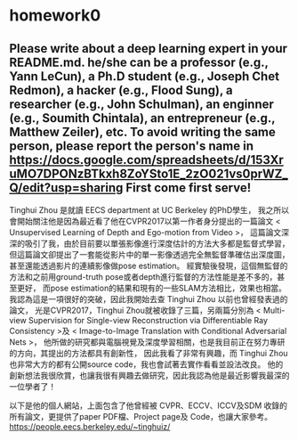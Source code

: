 # homework0
Please write about a deep learning expert in your README.md.
he/she can be a professor (e.g., Yann LeCun), a Ph.D student (e.g., Joseph Chet Redmon), a hacker (e.g., Flood Sung), a researcher (e.g., John Schulman), an enginner (e.g., Soumith Chintala), an entrepreneur (e.g., Matthew Zeiler), etc.
To avoid writing the same person, please report the person's name in  
https://docs.google.com/spreadsheets/d/153XruMO7DPONzBTkxh8ZoYSto1E_2zO021vs0prWZ_Q/edit?usp=sharing
First come first serve!
-------

Tinghui Zhou 是就讀 EECS department at UC Berkeley 的PhD學生，
我之所以會開始關注他是因為最近看了他在CVPR2017以第一作者身分提出的一篇論文
< Unsupervised Learning of Depth and Ego-motion from Video >，
這篇論文深深的吸引了我，由於目前要以單張影像進行深度估計的方法大多都是監督式學習，
但這篇論文卻提出了一套能從影片中的單一影像透過完全無監督準確估出深度圖，
甚至還能透過影片的連續影像做pose estimation。
經實驗後發現，這個無監督的方法和之前用ground-truth pose或者depth進行監督的方法性能是差不多的，甚至更好，
而pose estimation的結果和現有的一些SLAM方法相比，效果也相當。
我認為這是一項很好的突破，因此我開始去查 Tinghui Zhou 以前也曾經發表過的論文，
光是CVPR2017，Tinghui Zhou就被收錄了三篇，另兩篇分別為
< Multi-view Supervision for Single-view Reconstruction via Differentiable Ray Consistency >及
< Image-to-Image Translation with Conditional Adversarial Nets >，
他所做的研究都與電腦視覺及深度學習相關，也是我目前正在努力專研的方向，其提出的方法都具有創新性，
因此我看了非常有興趣，而 Tinghui Zhou 也非常大方的都有公開source code，我也會試著去實作看看並設法改良。
他的創新想法我很欣賞，也讓我很有興趣去做研究，因此我認為他是最近影響我最深的一位學者了！

以下是他的個人網站，上面包含了他曾經被 CVPR、ECCV、ICCV及SDM 收錄的所有論文，更提供了paper PDF檔、Project page及 Code，也讓大家參考。
https://people.eecs.berkeley.edu/~tinghuiz/

